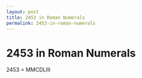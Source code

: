 ```yaml
---
layout: post
title: 2453 in Roman Numerals
permalink: 2453-in-roman-numerals
---
```


# 2453 in Roman Numerals

2453 = MMCDLIII
